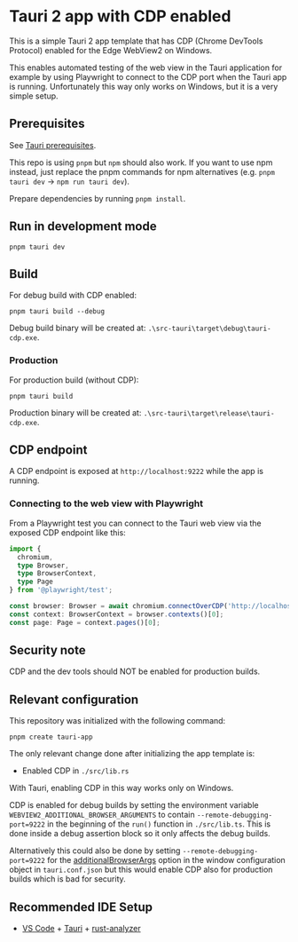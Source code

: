 # Tauri 2 app with CDP enabled

This is a simple Tauri 2 app template that has CDP (Chrome DevTools Protocol) enabled for the Edge WebView2 on Windows.

This enables automated testing of the web view in the Tauri application for example by using Playwright to connect to the CDP port when the Tauri app is running. Unfortunately this way only works on Windows, but it is a very simple setup.

## Prerequisites

See [Tauri prerequisites](https://tauri.app/start/prerequisites/).

This repo is using `pnpm` but `npm` should also work. If you want to use npm instead, just replace the pnpm commands for npm alternatives (e.g. `pnpm tauri dev` -> `npm run tauri dev`).

Prepare dependencies by running `pnpm install`.

## Run in development mode

```shell
pnpm tauri dev
```

## Build

For debug build with CDP enabled:

```shell
pnpm tauri build --debug
```

Debug build binary will be created at: `.\src-tauri\target\debug\tauri-cdp.exe`.

### Production

For production build (without CDP):

```shell
pnpm tauri build
```

Production binary will be created at: `.\src-tauri\target\release\tauri-cdp.exe`.

## CDP endpoint

A CDP endpoint is exposed at `http://localhost:9222` while the app is running.

### Connecting to the web view with Playwright

From a Playwright test you can connect to the Tauri web view via the exposed CDP endpoint like this:

```ts
import {
  chromium,
  type Browser,
  type BrowserContext,
  type Page
} from '@playwright/test';

const browser: Browser = await chromium.connectOverCDP('http://localhost:9222');
const context: BrowserContext = browser.contexts()[0];
const page: Page = context.pages()[0];
```

## Security note

CDP and the dev tools should NOT be enabled for production builds.

## Relevant configuration

This repository was initialized with the following command:

```shell
pnpm create tauri-app
```

The only relevant change done after initializing the app template is:

- Enabled CDP in `./src/lib.rs`

With Tauri, enabling CDP in this way works only on Windows.

CDP is enabled for debug builds by setting the environment variable `WEBVIEW2_ADDITIONAL_BROWSER_ARGUMENTS` to contain `--remote-debugging-port=9222` in the beginning of the `run()` function in `./src/lib.ts`. This is done inside a debug assertion block so it only affects the debug builds.

Alternatively this could also be done by setting `--remote-debugging-port=9222` for the [additionalBrowserArgs](https://v2.tauri.app/reference/config/#additionalbrowserargs) option in the window configuration object in `tauri.conf.json` but this would enable CDP also for production builds which is bad for security.

## Recommended IDE Setup

- [VS Code](https://code.visualstudio.com/) + [Tauri](https://marketplace.visualstudio.com/items?itemName=tauri-apps.tauri-vscode) + [rust-analyzer](https://marketplace.visualstudio.com/items?itemName=rust-lang.rust-analyzer)
